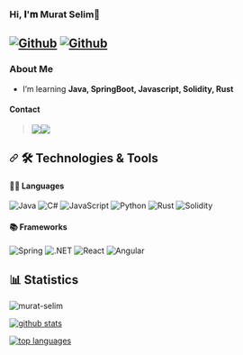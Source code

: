### Hi, 𝐈'𝐦 Murat Selim👋

## [![Github](https://img.shields.io/github/followers/murat-selim?label=Follow&style=social)](https://github.com/murat-selim) [![Github](https://img.shields.io/github/stars/murat-selim?label=Star&style=social)](https://github.com/murat-selim)

### About Me

-  I’m learning **Java, SpringBoot, Javascript, Solidity, Rust**

#### Contact

<blockquote>
<a href="https://www.linkedin.com/in/murat-selim-125680236/"><img src="https://img.shields.io/badge/Linkedin-%23E4405F.svg?style=for-the-badge&logo=Linkedin&logoColor=white"><a href=https://medium.com/@muratselim><img src="https://img.shields.io/badge/Medium-12100E?style=for-the-badge&logo=medium&logoColor=white">
</blockquote>

<h2> 
    <a id="user-content--technologies--tools" class="anchor" aria-hidden="true" href="#-technologies--tools"><svg class="octicon octicon-link" viewBox="0 0 16 16" 
    version="1.1" width="16" height="16" aria-hidden="true"><path fill-rule="evenodd" d="M7.775 3.275a.75.75 0 001.06 1.06l1.25-1.25a2 2 0 112.83 2.83l-2.5 2.5a2 2 
    0 01-2.83 0 .75.75 0 00-1.06 1.06 3.5 3.5 0 004.95 0l2.5-2.5a3.5 3.5 0 00-4.95-4.95l-1.25 1.25zm-4.69 9.64a2 2 0 010-2.83l2.5-2.5a2 2 0 012.83 0 .75.75 0 
    001.06-1.06 3.5 3.5 0 00-4.95 0l-2.5 2.5a3.5 3.5 0 004.95 4.95l1.25-1.25a.75.75 0 00-1.06-1.06l-1.25 1.25a2 2 0 01-2.83 0z"></path></svg></a>
    <g-emoji class="g-emoji" alias="hammer_and_wrench" fallback-src="https://github.githubassets.com/images/icons/emoji/unicode/1f6e0.png">🛠</g-emoji>
    Technologies &amp; Tools
</h2>

#### 🧑‍💻 Languages 
![Java](https://img.shields.io/badge/-Java-black?style=flat-square&logo=Java)
![C#](https://img.shields.io/badge/C%23-black?&style=flat-square&logo=c-sharp)
![JavaScript](https://img.shields.io/badge/-JavaScript-black?style=flat-square&logo=javascript)
![Python](https://img.shields.io/badge/-Python-black?style=flat-square&logo=Python)
![Rust](https://img.shields.io/badge/-Rust-black?style=flat-square&logo=Rust)
![Solidity](https://img.shields.io/badge/-Solidity-black?style=flat-square&logo=Solidity)
#### 

#### 📚 Frameworks
![Spring](https://img.shields.io/badge/Spring-black?&style=flat-square&logo=Spring)
![.NET](https://img.shields.io/badge/.NET-black?&style=flat-square&logo=.net)
![React](https://img.shields.io/badge/-React.js-black?style=flat-square&logo=react)
![Angular](https://img.shields.io/badge/-Angular-black?style=flat-square&logo=angular)


  ## 📊 Statistics
<p align="left"> <img src="https://komarev.com/ghpvc/?username=murat-selim&label=Profile%20views&color=0e75b6&style=flat" alt="murat-selim" /> </p>

[![github stats](https://github-readme-stats.vercel.app/api?username=murat-selim&theme=blue-green)](https://github.com/anuraghazra/github-readme-stats)

[![top languages](https://github-readme-stats.vercel.app/api/top-langs/?username=murat-selim&theme=blue-green)](https://github.com/anuraghazra/github-readme-stats)


